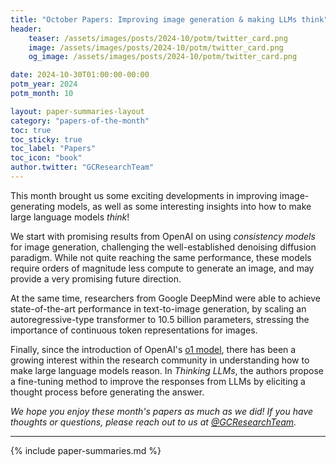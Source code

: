 ```yaml
---
title: "October Papers: Improving image generation & making LLMs think"
header:
    teaser: /assets/images/posts/2024-10/potm/twitter_card.png
    image: /assets/images/posts/2024-10/potm/twitter_card.png
    og_image: /assets/images/posts/2024-10/potm/twitter_card.png

date: 2024-10-30T01:00:00-00:00
potm_year: 2024
potm_month: 10

layout: paper-summaries-layout
category: "papers-of-the-month"
toc: true
toc_sticky: true
toc_label: "Papers"
toc_icon: "book"
author.twitter: "GCResearchTeam"
---
```


This month brought us some exciting developments in improving image-generating models, as well as some interesting insights into how to make large language models *think*!

We start with promising results from OpenAI on using *consistency models* for image generation, challenging the well-established denoising diffusion paradigm. While not quite reaching the same performance, these models require orders of magnitude less compute to generate an image, and may provide a very promising future direction.

At the same time, researchers from Google DeepMind were able to achieve state-of-the-art performance in text-to-image generation, by scaling an autoregressive-type transformer to 10.5 billion parameters, stressing the importance of continuous token representations for images.

Finally, since the introduction of OpenAI's [o1 model](https://openai.com/index/introducing-openai-o1-preview/), there has been a growing interest within the research community in understanding how to make large language models reason. In *Thinking LLMs*, the authors propose a fine-tuning method to improve the responses from LLMs by eliciting a thought process before generating the answer.

*We hope you enjoy these month's papers as much as we did! If you have thoughts or questions, please reach out to us at [@GCResearchTeam](https://x.com/GCResearchTeam).*

---

{% include paper-summaries.md %}

